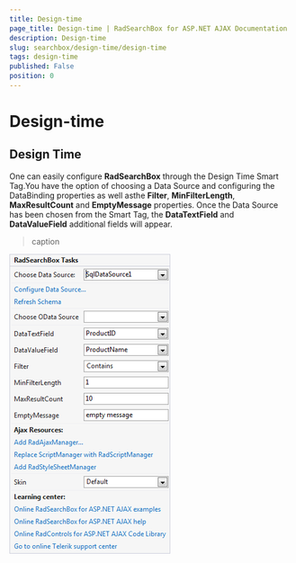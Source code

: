 ```yaml
---
title: Design-time
page_title: Design-time | RadSearchBox for ASP.NET AJAX Documentation
description: Design-time
slug: searchbox/design-time/design-time
tags: design-time
published: False
position: 0
---
```


# Design-time



## Design Time

One can easily configure **RadSearchBox** through the Design Time Smart Tag.You have the option of choosing a Data Source and configuring the DataBinding properties as well asthe **Filter**, **MinFilterLength**, **MaxResultCount** and **EmptyMessage** properties. Once the Data Source has been chosen from the Smart Tag, the **DataTextField** and **DataValueField** additional fields will appear.
>caption 

![searchbox smart tag with additional fields](images/searchbox_smart_tag_with_additional_fields.png)
